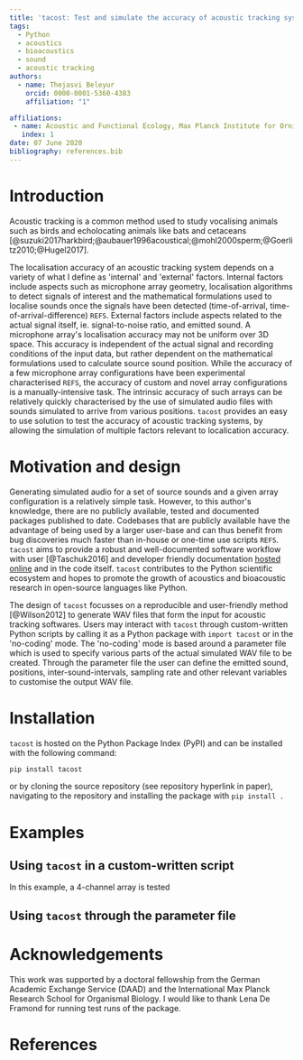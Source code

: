 ```yaml
---
title: 'tacost: Test and simulate the accuracy of acoustic tracking systems'
tags:
  - Python
  - acoustics
  - bioacoustics
  - sound
  - acoustic tracking
authors:
  - name: Thejasvi Beleyur
    orcid: 0000-0001-5360-4383
    affiliation: "1"

affiliations:
 - name: Acoustic and Functional Ecology, Max Planck Institute for Ornithology, Seewiesen, Germany
   index: 1
date: 07 June 2020
bibliography: references.bib
---
```


# Introduction
Acoustic tracking is a common method used to study vocalising animals such as birds and echolocating animals like bats and cetaceans [@suzuki2017harkbird;@aubauer1996acoustical;@mohl2000sperm;@Goerlitz2010;@Hugel2017].

The localisation accuracy of an acoustic tracking system depends on a variety  of what I define as 'internal' and 'external' factors. Internal factors include aspects such as microphone array geometry,
localisation algorithms to detect signals of interest and the mathematical formulations used to localise sounds once the signals have been detected (time-of-arrival, time-of-arrival-difference) `REFS`. External 
factors include aspects related to the actual signal itself, ie. signal-to-noise ratio, and emitted sound. A microphone array's localisation accuracy may not be uniform over 3D space. This accuracy 
is independent of the actual signal and recording conditions of the input data, but rather dependent on the mathematical formulations used to calculate source sound position. While the accuracy of a few 
microphone array configurations have been experimental characterised `REFS`, the accuracy of custom and novel array configurations is a manually-intensive task. The intrinsic accuracy of such arrays can be 
relatively quickly characterised by the use of simulated audio files with sounds simulated to arrive from various positions. `tacost` provides an easy to use solution to test the accuracy of acoustic tracking 
systems, by allowing the simulation of multiple factors relevant to localication accuracy. 

# Motivation and design
Generating simulated audio for a set of source sounds and a given array configuration is a relatively simple task. However, to this author's knowledge, there 
are no publicly available, tested and documented packages published to date. Codebases that are publicly available have the advantage of being used by a larger user-base and can thus 
benefit from bug discoveries much faster than in-house or one-time use scripts `REFS`.  `tacost` aims to provide a robust and well-documented software workflow with user [@Taschuk2016] 
and developer friendly documentation [hosted online](https://tacost.readthedocs.io/en/latest/) and in the code itself. `tacost` contributes to the 
Python scientific ecosystem and hopes to promote the growth of acoustics and bioacoustic research in open-source languages like Python. 

The design of `tacost` focusses on a reproducible and user-friendly method [@Wilson2012] to generate WAV files that form the input for acoustic tracking softwares. Users may interact with `tacost` through custom-written Python scripts
by calling it as a Python package with ```import tacost``` or in the 'no-coding' mode. The 'no-coding' mode is based around a parameter file which is used to specify various parts of the actual simulated WAV file to be created.
Through the parameter file the user can define the emitted sound, positions, inter-sound-intervals, sampling rate and other relevant variables to customise the output WAV file. 

# Installation
`tacost` is hosted on the Python Package Index (PyPI) and can be installed with the following command:

```python 
pip install tacost
```

or by cloning the source repository (see repository hyperlink in paper), navigating to the repository and installing the package with ```pip install .``` 

# Examples 

## Using `tacost` in a custom-written script
In this example, a 4-channel array is tested 


## Using `tacost` through the parameter file



# Acknowledgements
This work was supported by a doctoral fellowship from the German Academic Exchange Service (DAAD) and the International Max Planck Research School for Organismal Biology. 
I would like to thank Lena De Framond for running test runs of the package.

# References